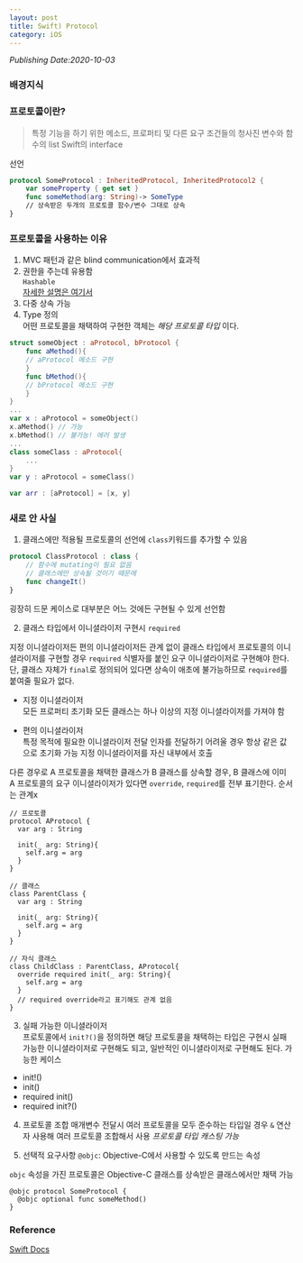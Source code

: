 ```yaml
---
layout: post
title: Swift) Protocol
category: iOS
---
```

*Publishing Date:2020-10-03*

### 배경지식


### 프로토콜이란?
> 특정 기능을 하기 위한 메소드, 프로퍼티 및 다른 요구 조건들의 청사진
> 변수와 함수의 list
> Swift의 interface  

선언
```Swift
protocol SomeProtocol : InheritedProtocol, InheritedProtocol2 {
    var someProperty { get set }
    func someMethod(arg: String)-> SomeType
    // 상속받은 두개의 프로토콜 함수/변수 그대로 상속
}
```


### 프로토콜을 사용하는 이유
1. MVC 패턴과 같은 blind communication에서 효과적  
2. 권한을 주는데 유용함  
`Hashable`  
[자세한 설명은 여기서]()
3. 다중 상속 가능  
4. Type 정의  
어떤 프로토콜을 채택하여 구현한 객체는 *해당 프로토콜 타입* 이다.

```Swift
struct someObject : aProtocol, bProtocol {
    func aMethod(){
    // aProtocol 메소드 구현
    }
    func bMethod(){
    // bProtocol 메소드 구현
    }
}
...
var x : aProtocol = someObject()
x.aMethod() // 가능
x.bMethod() // 불가능! 에러 발생
...
class someClass : aProtocol{
    ...
}
var y : aProtocol = someClass()

var arr : [aProtocol] = [x, y]

```

### 새로 안 사실
1. 클래스에만 적용될 프로토콜의 선언에 `class`키워드를 추가할 수 있음
```Swift
protocol ClassProtocol : class {
    // 함수에 mutating이 필요 없음
    // 클래스에만 상속될 것이기 때문에
    func changeIt()
}
```
굉장히 드문 케이스로 대부분은 어느 것에든 구현될 수 있게 선언함

2. 클래스 타입에서 이니셜라이저 구현시 `required`

지정 이니셜라이저든 편의 이니셜라이저든 관계 없이 클래스 타입에서 프로토콜의 이니셜라이저를 구현할 경우 `required` 식별자를 붙인 요구 이니셜라이저로 구현해야 한다.  
단, 클래스 자체가 `final`로 정의되어 있다면 상속이 애초에 불가능하므로 `required`를 붙여줄 필요가 없다.

* 지정 이니셜라이저  
모든 프로퍼티 초기화
모든 클래스는 하나 이상의 지정 이니셜라이저를 가져야 함

* 편의 이니셜라이저  
특정 목적에 필요한 이니셜라이저
전달 인자를 전달하기 어려울 경우
항상 같은 값으로 초기화 가능
지정 이니셜라이저를 자신 내부에서 호출  

다른 경우로 A 프로토콜을 채택한 클래스가 B 클래스를 상속할 경우, B 클래스에 이미 A 프로토콜의 요구 이니셜라이저가 있다면 `override`, `required`를 전부 표기한다. 순서는 관계x
```
// 프로토콜
protocol AProtocol {
  var arg : String

  init(_ arg: String){
    self.arg = arg
  }
}

// 클래스
class ParentClass {
  var arg : String

  init(_ arg: String){
    self.arg = arg
  }
}

// 자식 클래스
class ChildClass : ParentClass, AProtocol{
  override required init(_ arg: String){
    self.arg = arg
  }
  // required override라고 표기해도 관계 없음
}
```

3. 실패 가능한 이니셜라이저  
프로토콜에서 `init?()`을 정의하면 해당 프로토콜을 채택하는 타입은 구현시 실패 가능한 이니셜라이저로 구현해도 되고, 일반적인 이니셜라이저로 구현해도 된다.
가능한 케이스
* init!()
* init()
* required init()
* required init?()

4. 프로토콜 조합
매개변수 전달시 여러 프로토콜을 모두 준수하는 타입일 경우 `&` 연산자 사용해 여러 프로토콜 조합해서 사용
*프로토콜 타입 캐스팅 가능*  

5. 선택적 요구사항
`@objc`: Objective-C에서 사용할 수 있도록 만드는 속성

`objc` 속성을 가진 프로토콜은 Objective-C 클래스를 상속받은 클래스에서만 채택 가능
```
@objc protocol SomeProtocol {
  @objc optional func someMethod()
}
```



### Reference
[Swift Docs](https://docs.swift.org/swift-book/LanguageGuide/Protocols.html)
